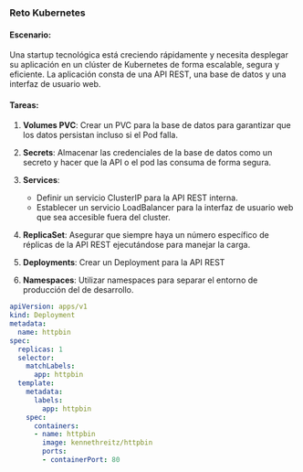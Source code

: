 ### Reto Kubernetes

#### Escenario:
Una startup tecnológica está creciendo rápidamente y necesita desplegar su aplicación en un clúster de Kubernetes de forma escalable, segura y eficiente. La aplicación consta de una API REST, una base de datos y una interfaz de usuario web.

#### Tareas:

1. **Volumes PVC**: Crear un PVC para la base de datos para garantizar que los datos persistan incluso si el Pod falla.

2. **Secrets**: Almacenar las credenciales de la base de datos como un secreto y hacer que la API o el pod las consuma de forma segura.

3. **Services**:
   - Definir un servicio ClusterIP para la API REST interna.
   - Establecer un servicio LoadBalancer para la interfaz de usuario web que sea accesible fuera del cluster.

4. **ReplicaSet**: Asegurar que siempre haya un número específico de réplicas de la API REST ejecutándose para manejar la carga.

5. **Deployments**: Crear un Deployment para la API REST 

6. **Namespaces**: Utilizar namespaces para separar el entorno de producción del de desarrollo.


```yaml
apiVersion: apps/v1
kind: Deployment
metadata:
  name: httpbin
spec:
  replicas: 1
  selector:
    matchLabels:
      app: httpbin
  template:
    metadata:
      labels:
        app: httpbin
    spec:
      containers:
      - name: httpbin
        image: kennethreitz/httpbin
        ports:
        - containerPort: 80
```